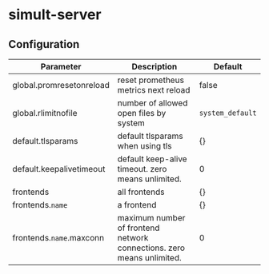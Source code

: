 # simult-server

## Configuration

| Parameter | Description | Default |
| - | - | - |
| global.promresetonreload | reset prometheus metrics next reload | false |
| global.rlimitnofile | number of allowed open files by system | `system_default`
| default.tlsparams | default tlsparams when using tls | {} |
| default.keepalivetimeout | default keep-alive timeout. zero means unlimited. | 0 |
| frontends | all frontends | {} |
| frontends.`name` | a frontend | {} |
| frontends.`name`.maxconn | maximum number of frontend network connections. zero means unlimited. | 0 |
